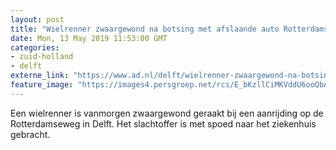 ```yaml
---
layout: post
title: "Wielrenner zwaargewond na botsing met afslaande auto Rotterdamseweg"
date: Mon, 13 May 2019 11:53:00 GMT
categories: 
- zuid-holland 
- delft 
externe_link: "https://www.ad.nl/delft/wielrenner-zwaargewond-na-botsing-met-afslaande-auto-rotterdamseweg~add3f105/"
feature_image: "https://images4.persgroep.net/rcs/E_bKzllCiMKVddU6ooQbA77cHCM/diocontent/148226665/_fitwidth/400/?appId=21791a8992982cd8da851550a453bd7f&quality=0.7"
---
```


Een wielrenner is vanmorgen zwaargewond geraakt bij een aanrijding op de Rotterdamseweg in Delft. Het slachtoffer is met spoed naar het ziekenhuis gebracht.
